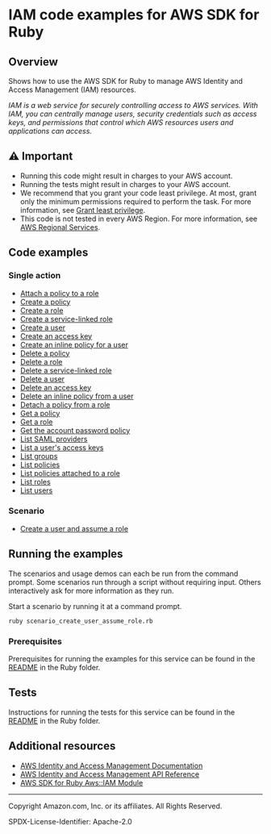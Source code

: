 # IAM code examples for AWS SDK for Ruby

## Overview

Shows how to use the AWS SDK for Ruby to manage AWS Identity and Access
Management (IAM) resources.

*IAM is a web service for securely controlling access to AWS services. With IAM, you
can centrally manage users, security credentials such as access keys, and permissions
that control which AWS resources users and applications can access.*

## ⚠️ Important

* Running this code might result in charges to your AWS account. 
* Running the tests might result in charges to your AWS account.
* We recommend that you grant your code least privilege. At most, grant only the minimum permissions required to perform the task. For more information, see [Grant least privilege](https://docs.aws.amazon.com/IAM/latest/UserGuide/best-practices.html#grant-least-privilege). 
* This code is not tested in every AWS Region. For more information, see [AWS Regional Services](https://aws.amazon.com/about-aws/global-infrastructure/regional-product-services).

## Code examples

### Single action

* [Attach a policy to a role](scenario_create_user_assume_role.rb)
* [Create a policy](scenario_create_user_assume_role.rb)
* [Create a role](scenario_create_user_assume_role.rb)
* [Create a service-linked role](iam_wrapper.rb)
* [Create a user](scenario_create_user_assume_role.rb)
* [Create an access key](scenario_create_user_assume_role.rb)
* [Create an inline policy for a user](scenario_create_user_assume_role.rb)
* [Delete a policy](scenario_create_user_assume_role.rb)
* [Delete a role](scenario_create_user_assume_role.rb)
* [Delete a service-linked role](iam_wrapper.rb)
* [Delete a user](scenario_create_user_assume_role.rb)
* [Delete an access key](scenario_create_user_assume_role.rb)
* [Delete an inline policy from a user](scenario_create_user_assume_role.rb)
* [Detach a policy from a role](scenario_create_user_assume_role.rb)
* [Get a policy](iam_wrapper.rb)
* [Get a role](iam_wrapper.rb)
* [Get the account password policy](iam_wrapper.rb)
* [List SAML providers](iam_wrapper.rb)
* [List a user's access keys](scenario_create_user_assume_role.rb)
* [List groups](iam_wrapper.rb)
* [List policies](iam_wrapper.rb)
* [List policies attached to a role](scenario_create_user_assume_role.rb)
* [List roles](iam_wrapper.rb)
* [List users](iam_wrapper.rb)

### Scenario

* [Create a user and assume a role](scenario_create_user_assume_role.rb)

## Running the examples

The scenarios and usage demos can each be run from the command prompt. Some 
scenarios run through a script without requiring input. Others interactively ask for 
more information as they run.

Start a scenario by running it at a command prompt.

```
ruby scenario_create_user_assume_role.rb
```

### Prerequisites

Prerequisites for running the examples for this service can be found in the 
[README](../../README.md#Prerequisites) in the Ruby folder.

## Tests

Instructions for running the tests for this service can be found in the
[README](../../README.md#Tests) in the Ruby folder.

## Additional resources

* [AWS Identity and Access Management Documentation](https://docs.aws.amazon.com/IAM/latest/UserGuide/introduction.html)
* [AWS Identity and Access Management API Reference](https://docs.aws.amazon.com/IAM/latest/APIReference/welcome.html)
* [AWS SDK for Ruby Aws::IAM Module](https://docs.aws.amazon.com/sdk-for-ruby/v3/api/Aws/IAM.html)

---

Copyright Amazon.com, Inc. or its affiliates. All Rights Reserved. 

SPDX-License-Identifier: Apache-2.0
